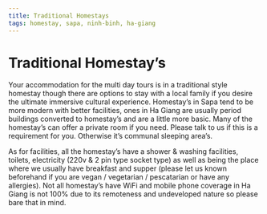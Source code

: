 ```yaml
---
title: Traditional Homestays
tags: homestay, sapa, ninh-binh, ha-giang
---
```


# Traditional Homestay’s

Your accommodation for the multi day tours is in a traditional style homestay though there are options to stay with a local family if you desire the ultimate immersive cultural experience. Homestay’s in Sapa tend to be more modern with better facilities, ones in Ha Giang are usually period buildings converted to homestay’s and are a little more basic. Many of the homestay’s can offer a private room if you need. Please talk to us if this is a requirement for you. Otherwise it’s communal sleeping area’s.

As for facilities, all the homestay’s have a shower & washing facilities, toilets, electricity (220v & 2 pin type socket type) as well as being the place where we usually have breakfast and supper (please let us known beforehand if you are vegan / vegetarian / pescatarian or have any allergies). Not all homestay’s have WiFi and mobile phone coverage in Ha Giang is not 100% due to its remoteness and undeveloped nature so please bare that in mind.